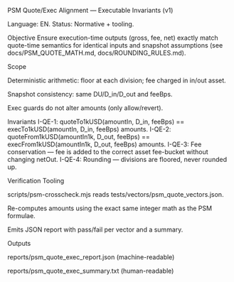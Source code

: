 
PSM Quote/Exec Alignment — Executable Invariants (v1)

Language: EN. Status: Normative + tooling.

Objective
Ensure execution-time outputs (gross, fee, net) exactly match quote-time semantics for identical inputs and snapshot assumptions (see docs/PSM_QUOTE_MATH.md, docs/ROUNDING_RULES.md).

Scope

Deterministic arithmetic: floor at each division; fee charged in in/out asset.

Snapshot consistency: same DU/D_in/D_out and feeBps.

Exec guards do not alter amounts (only allow/revert).

Invariants
I-QE-1: quoteTo1kUSD(amountIn, D_in, feeBps) == execTo1kUSD(amountIn, D_in, feeBps) amounts.
I-QE-2: quoteFrom1kUSD(amountIn1k, D_out, feeBps) == execFrom1kUSD(amountIn1k, D_out, feeBps) amounts.
I-QE-3: Fee conservation — fee is added to the correct asset fee-bucket without changing netOut.
I-QE-4: Rounding — divisions are floored, never rounded up.

Verification Tooling

scripts/psm-crosscheck.mjs reads tests/vectors/psm_quote_vectors.json.

Re-computes amounts using the exact same integer math as the PSM formulae.

Emits JSON report with pass/fail per vector and a summary.

Outputs

reports/psm_quote_exec_report.json (machine-readable)

reports/psm_quote_exec_summary.txt (human-readable)
